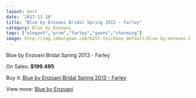 ```yaml
---
layout: post
date: '2017-11-18'
title: "Blue by Enzoani Bridal Spring 2013 - Farley"
category: Blue by Enzoani
tags: ["elegant","prom","farley","gowns","charming"]
image: http://img.idealgown.com/6257-thickbox_default/blue-by-enzoani-bridal-spring-2013-farley.jpg
---
```

Blue by Enzoani Bridal Spring 2013 - Farley

On Sales: **$199.495**
<a href="https://www.idealgown.com/en/blue-by-enzoani/2734-blue-by-enzoani-bridal-spring-2013-farley.html"><amp-img layout="responsive" width="600" height="600" src="//img.idealgown.com/6257-thickbox_default/blue-by-enzoani-bridal-spring-2013-farley.jpg" alt="Blue by Enzoani Bridal Spring 2013 - Farley 0" /></a>
<a href="https://www.idealgown.com/en/blue-by-enzoani/2734-blue-by-enzoani-bridal-spring-2013-farley.html"><amp-img layout="responsive" width="600" height="600" src="//img.idealgown.com/6256-thickbox_default/blue-by-enzoani-bridal-spring-2013-farley.jpg" alt="Blue by Enzoani Bridal Spring 2013 - Farley 1" /></a>

Buy it: [Blue by Enzoani Bridal Spring 2013 - Farley](https://www.idealgown.com/en/blue-by-enzoani/2734-blue-by-enzoani-bridal-spring-2013-farley.html "Blue by Enzoani Bridal Spring 2013 - Farley")

View more: [Blue by Enzoani](https://www.idealgown.com/en/33-blue-by-enzoani "Blue by Enzoani")